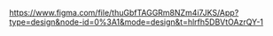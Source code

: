 https://www.figma.com/file/thuGbfTAGGRm8NZm4i7JKS/App?type=design&node-id=0%3A1&mode=design&t=hlrfh5DBVtOAzrQY-1